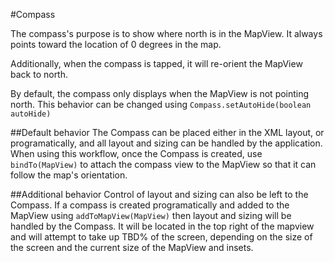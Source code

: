 #Compass

The compass's purpose is to show where north is in the MapView. It always points toward the location of 0 degrees in the map.

Additionally, when the compass is tapped, it will re-orient the MapView back to north.

By default, the compass only displays when the MapView is not pointing north. This behavior can be changed using ```Compass.setAutoHide(boolean autoHide)``` 


##Default behavior
The Compass can be placed either in the XML layout, or programatically, and all layout and sizing can be handled by the application. When using this workflow, once the 
Compass is created, use ```bindTo(MapView)``` to attach the compass view to the MapView so that it can follow the map's orientation.

##Additional behavior
Control of layout and sizing can also be left to the Compass. If a compass is created programatically and added to the MapView using ```addToMapView(MapView)``` then layout and sizing will be handled by the Compass. It will be located in the top right of the mapview and will attempt to take up TBD% of the screen, depending on the size of the screen and the current size of the MapView and insets. 
